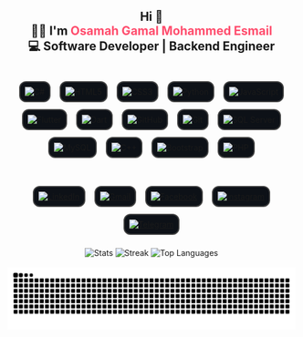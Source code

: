 <h2 align="center">
  Hi 👋<br>
  👨‍💻 I'm <span style="color:#ff4d6d;">Osamah Gamal Mohammed Esmail</span><br>
  💻 Software Developer | Backend Engineer
</h2>

<br>

<!-- ====== Icons Section ====== -->
<div align="center" style="margin-bottom: 20px;">
  <style>
    .tech-icon {
      display: inline-block;
      border: 2px solid #444;
      border-radius: 12px;
      padding: 8px;
      margin: 6px;
      transition: all 0.3s ease;
      background-color: #0d1117;
    }
    .tech-icon:hover {
      border-color: #ff4d6d;
      box-shadow: 0 0 10px #ff4d6d;
      transform: scale(1.1);
    }
    .tech-icon img {
      height: 35px;
      width: auto;
    }
  </style>

  <div>
    <span class="tech-icon"><img src="https://cdn.jsdelivr.net/gh/devicons/devicon/icons/csharp/csharp-original.svg" alt="C#" /></span>
    <span class="tech-icon"><img src="https://cdn.jsdelivr.net/gh/devicons/devicon/icons/html5/html5-original.svg" alt="HTML5" /></span>
    <span class="tech-icon"><img src="https://cdn.jsdelivr.net/gh/devicons/devicon/icons/css3/css3-original.svg" alt="CSS3" /></span>
    <span class="tech-icon"><img src="https://cdn.jsdelivr.net/gh/devicons/devicon/icons/python/python-original.svg" alt="Python" /></span>
    <span class="tech-icon"><img src="https://cdn.simpleicons.org/javascript/F7DF1E" alt="JavaScript" /></span>
    <span class="tech-icon"><img src="https://cdn.simpleicons.org/flutter/02569B" alt="Flutter" /></span>
    <span class="tech-icon"><img src="https://cdn.simpleicons.org/dart/0175C2" alt="Dart" /></span>
    <span class="tech-icon"><img src="https://cdn.simpleicons.org/github/181717" alt="GitHub" /></span>
    <span class="tech-icon"><img src="https://cdn.simpleicons.org/git/F05032" alt="Git" /></span>
    <span class="tech-icon"><img src="https://cdn.jsdelivr.net/gh/devicons/devicon/icons/microsoftsqlserver/microsoftsqlserver-plain.svg" alt="SQL Server" /></span>
    <span class="tech-icon"><img src="https://cdn.simpleicons.org/mysql/4479A1" alt="MySQL" /></span>
    <span class="tech-icon"><img src="https://cdn.simpleicons.org/c++/00599C" alt="C++" /></span>
    <span class="tech-icon"><img src="https://cdn.simpleicons.org/bootstrap/7952B3" alt="Bootstrap" /></span>
    <span class="tech-icon"><img src="https://cdn.simpleicons.org/php/777BB4" alt="PHP" /></span>
  </div>
</div>

<br>

<!-- ====== Social Icons ====== -->
<div align="center">
  <a class="tech-icon" href="https://www.linkedin.com/in/%D8%A3%D8%B3%D8%A7%D9%85%D8%A9-%D8%AC%D9%85%D8%A7%D9%84-%D9%85%D8%AD%D9%85%D8%AF-%D8%A7%D8%B3%D9%85%D8%A7%D8%B9%D9%8A%D9%84-07906326b" target="_blank">
    <img src="https://raw.githubusercontent.com/maurodesouza/profile-readme-generator/master/src/assets/icons/social/linkedin/default.svg" alt="LinkedIn" />
  </a>
  <a class="tech-icon" href="mailto:osamajamal2021@gmail.com" target="_blank">
    <img src="https://raw.githubusercontent.com/maurodesouza/profile-readme-generator/master/src/assets/icons/social/gmail/default.svg" alt="Gmail" />
  </a>
  <a class="tech-icon" href="https://www.facebook.com/osamh.gamal.2001" target="_blank">
    <img src="https://raw.githubusercontent.com/maurodesouza/profile-readme-generator/master/src/assets/icons/social/facebook/default.svg" alt="Facebook" />
  </a>
  <a class="tech-icon" href="https://www.instagram.com/osamah__gamal" target="_blank">
    <img src="https://raw.githubusercontent.com/maurodesouza/profile-readme-generator/master/src/assets/icons/social/instagram/default.svg" alt="Instagram" />
  </a>
  <a class="tech-icon" href="https://t.me/Osamah_Gamal_2001" target="_blank">
    <img src="https://raw.githubusercontent.com/maurodesouza/profile-readme-generator/master/src/assets/icons/social/telegram/default.svg" alt="Telegram" />
  </a>
</div>

<br>

<!-- ====== GitHub Stats ====== -->
<div align="center">
  <img src="https://github-readme-stats.vercel.app/api?username=Osamah-Gamal&show_icons=true&theme=radical" height="150" alt="Stats" />
  <img src="https://streak-stats.demolab.com?user=Osamah-Gamal&theme=radical" height="150" alt="Streak" />
  <img src="https://github-readme-stats.vercel.app/api/top-langs?username=Osamah-Gamal&layout=compact&theme=radical" height="150" alt="Top Languages" />
</div>

<br>

<div align="center">
  <img src="https://raw.githubusercontent.com/Osamah-Gamal/Osamah-Gamal/output/snake.svg" alt="Snake animation" />
</div>
